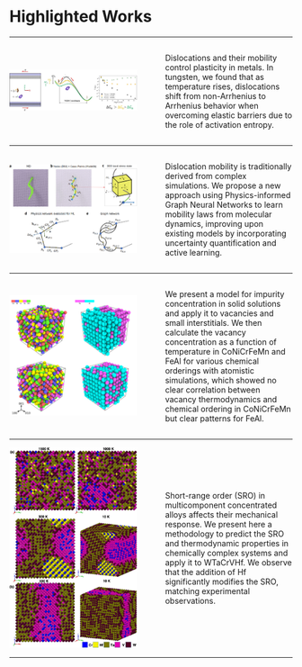 # Highlighted Works

---
<div style="display:flex; align-items: center;">
     <div style="flex:1;padding-right:10%;">
          <img src="anti_arrhenius.jpg"/>
     </div>
     <div style="flex:1">
          <p style="margin-bottom">Dislocations and their mobility control plasticity in metals. In tungsten, we found that as temperature rises, dislocations shift from non-Arrhenius to Arrhenius behavior when overcoming elastic barriers due to the role of activation entropy.</p>
     </div>
</div>

---
<div style="display:flex; align-items: center;">
     <div style="flex:1;padding-right:10%;">
          <img src="ddmd.png"/>
     </div>
     <div style="flex:1">
          <p style="margin-bottom"> Dislocation mobility is traditionally derived from complex simulations. We propose a new approach using Physics-informed Graph Neural Networks to learn mobility laws from molecular dynamics, improving upon existing models by incorporating uncertainty quantification and active learning.</p>
     </div>
</div>

---
<div style="display:flex; align-items: center;">
     <div style="flex:1;padding-right:10%;">
          <img src="mc.png"/>
     </div>
     <div style="flex:1">
          <p style="margin-bottom">We present a model for impurity concentration in solid solutions and apply it to vacancies and small interstitials. We then calculate the vacancy concentration as a function of temperature in CoNiCrFeMn and FeAl for various chemical orderings with atomistic simulations, which showed no clear correlation between vacancy thermodynamics and chemical ordering in CoNiCrFeMn but clear patterns for FeAl.</p>
     </div>
</div>

---
<div style="display:flex; align-items: center;">
     <div style="flex:1;padding-right:10%;">
          <img src="hea_sro.jpg"/>
     </div>
     <div style="flex:1">
          <p style="margin-bottom">Short-range order (SRO) in multicomponent concentrated alloys affects their mechanical response. We present here a methodology to predict the SRO and thermodynamic properties in chemically complex systems and apply it to WTaCrVHf. We observe that the addition of Hf significantly modifies the SRO, matching experimental observations.</p>
     </div>
</div>

---